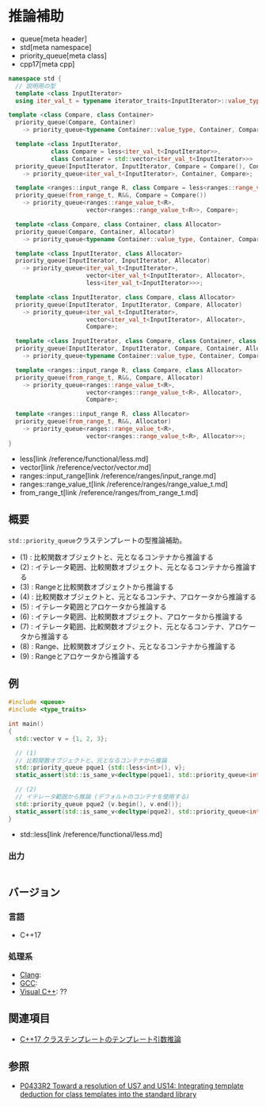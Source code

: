 # 推論補助
* queue[meta header]
* std[meta namespace]
* priority_queue[meta class]
* cpp17[meta cpp]

```cpp
namespace std {
  // 説明用の型
  template <class InputIterator>
  using iter_val_t = typename iterator_traits<InputIterator>::value_type;

template <class Compare, class Container>
  priority_queue(Compare, Container)
    -> priority_queue<typename Container::value_type, Container, Compare>; // (1)

  template <class InputIterator,
            class Compare = less<iter_val_t<InputIterator>>,
            class Container = std::vector<iter_val_t<InputIterator>>>
  priority_queue(InputIterator, InputIterator, Compare = Compare(), Container = Container())
    -> priority_queue<iter_val_t<InputIterator>, Container, Compare>;      // (2)

  template <ranges::input_range R, class Compare = less<ranges::range_value_t<R>>>
  priority_queue(from_range_t, R&&, Compare = Compare())
    -> priority_queue<ranges::range_value_t<R>,
                      vector<ranges::range_value_t<R>>, Compare>;          // (3) C++23から

  template <class Compare, class Container, class Allocator>
  priority_queue(Compare, Container, Allocator)
    -> priority_queue<typename Container::value_type, Container, Compare>; // (4)

  template <class InputIterator, class Allocator>
  priority_queue(InputIterator, InputIterator, Allocator)
    -> priority_queue<iter_val_t<InputIterator>,
                      vector<iter_val_t<InputIterator>, Allocator>,
                      less<iter_val_t<InputIterator>>>;                    // (5) C++23から

  template <class InputIterator, class Compare, class Allocator>
  priority_queue(InputIterator, InputIterator, Compare, Allocator)
    -> priority_queue<iter_val_t<InputIterator>,
                      vector<iter_val_t<InputIterator>, Allocator>,
                      Compare>;                                            // (6) C++23から

  template <class InputIterator, class Compare, class Container, class Allocator>
  priority_queue(InputIterator, InputIterator, Compare, Container, Allocator)
    -> priority_queue<typename Container::value_type, Container, Compare>; // (7) C++23から

  template <ranges::input_range R, class Compare, class Allocator>
  priority_queue(from_range_t, R&&, Compare, Allocator)
    -> priority_queue<ranges::range_value_t<R>,
                      vector<ranges::range_value_t<R>, Allocator>,
                      Compare>;                                            // (8) C++23から

  template <ranges::input_range R, class Allocator>
  priority_queue(from_range_t, R&&, Allocator)
    -> priority_queue<ranges::range_value_t<R>,
                      vector<ranges::range_value_t<R>, Allocator>>;        // (9) C++23から
}
```
* less[link /reference/functional/less.md]
* vector[link /reference/vector/vector.md]
* ranges::input_range[link /reference/ranges/input_range.md]
* ranges::range_value_t[link /reference/ranges/range_value_t.md]
* from_range_t[link /reference/ranges/from_range_t.md]

## 概要
`std::priority_queue`クラステンプレートの型推論補助。

- (1) : 比較関数オブジェクトと、元となるコンテナから推論する
- (2) : イテレータ範囲、比較関数オブジェクト、元となるコンテナから推論する
- (3) : Rangeと比較関数オブジェクトから推論する
- (4) : 比較関数オブジェクトと、元となるコンテナ、アロケータから推論する
- (5) : イテレータ範囲とアロケータから推論する
- (6) : イテレータ範囲、比較関数オブジェクト、アロケータから推論する
- (7) : イテレータ範囲、比較関数オブジェクト、元となるコンテナ、アロケータから推論する
- (8) : Range、比較関数オブジェクト、元となるコンテナから推論する
- (9) : Rangeとアロケータから推論する


## 例
```cpp example
#include <queue>
#include <type_traits>

int main()
{
  std::vector v = {1, 2, 3};

  // (1)
  // 比較関数オブジェクトと、元となるコンテナから推論
  std::priority_queue pque1 {std::less<int>(), v};
  static_assert(std::is_same_v<decltype(pque1), std::priority_queue<int>>);

  // (2)
  // イテレータ範囲から推論 (デフォルトのコンテナを使用する)
  std::priority_queue pque2 {v.begin(), v.end()};
  static_assert(std::is_same_v<decltype(pque2), std::priority_queue<int>>);
}
```
* std::less[link /reference/functional/less.md]

### 出力
```
```


## バージョン
### 言語
- C++17

### 処理系
- [Clang](/implementation.md#clang):
- [GCC](/implementation.md#gcc):
- [Visual C++](/implementation.md#visual_cpp): ??


## 関連項目
- [C++17 クラステンプレートのテンプレート引数推論](/lang/cpp17/type_deduction_for_class_templates.md)


## 参照
- [P0433R2 Toward a resolution of US7 and US14: Integrating template deduction for class templates into the standard library](http://www.open-std.org/jtc1/sc22/wg21/docs/papers/2017/p0433r2.html)

